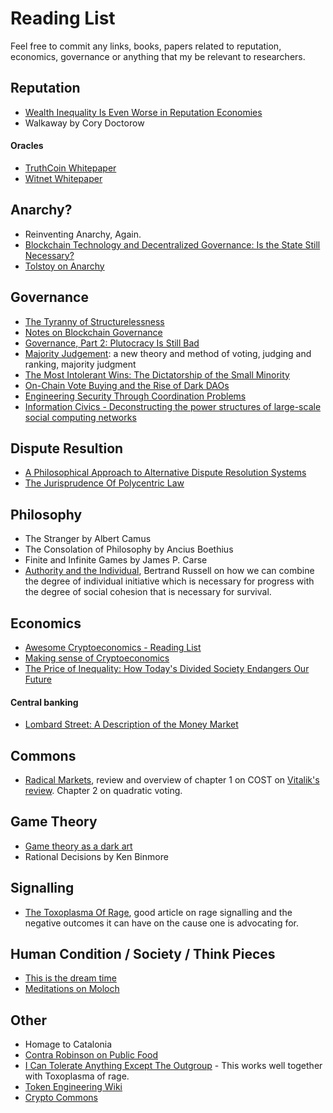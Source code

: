 # Reading List

Feel free to commit any links, books, papers related to reputation, economics, governance or anything that my be relevant to researchers.

## Reputation

- [Wealth Inequality Is Even Worse in Reputation Economies](https://locusmag.com/2016/03/cory-doctorow-wealth-inequality-is-even-worse-in-reputation-economies/)
- Walkaway by Cory Doctorow

#### Oracles

- [TruthCoin Whitepaper](https://www.truthcoin.info/papers/truthcoin-whitepaper.pdf)
- [Witnet Whitepaper](https://witnet.io/static/witnet-whitepaper.pdf)

## Anarchy?

- Reinventing Anarchy, Again.
- [Blockchain Technology and Decentralized Governance: Is the State Still Necessary?](http://nzz-files-prod.s3-website-eu-west-1.amazonaws.com/files/9/3/1/blockchain+Is+the+State+Still+Necessary_1.18689931.pdf)
- [Tolstoy on Anarchy](https://theanarchistlibrary.org/library/leo-tolstoy-on-anarchy)

## Governance

- [The Tyranny of Structurelessness](https://static1.squarespace.com/static/555557d5e4b0cc5c1ed71116/t/57e03ffb20099ef5d08202a6/1474314240758/TyrannyStructureless.pdf)
- [Notes on Blockchain Governance](https://vitalik.ca/general/2017/12/17/voting.html)
- [Governance, Part 2: Plutocracy Is Still Bad](https://vitalik.ca/general/2018/03/28/plutocracy.html)
- [Majority Judgement](https://mitpress.mit.edu/books/majority-judgment): a new theory and method of voting, judging and ranking, majority judgment
- [The Most Intolerant Wins: The Dictatorship of the Small Minority](https://medium.com/incerto/the-most-intolerant-wins-the-dictatorship-of-the-small-minority-3f1f83ce4e15)
- [On-Chain Vote Buying and the Rise of Dark DAOs](http://hackingdistributed.com/2018/07/02/on-chain-vote-buying/)
- [Engineering Security Through Coordination Problems](https://vitalik.ca/general/2017/05/08/coordination_problems.html)
- [Information Civics - Deconstructing the power structures of large-scale social computing networks](https://infocivics.com/)

## Dispute Resultion

- [A Philosophical Approach to Alternative Dispute Resolution Systems](https://www.mediate.com/articles/SustacZ5.cfm)
- [The Jurisprudence Of Polycentric Law](http://tomwbell.com/writings/JurisPoly.html)

## Philosophy

- The Stranger by Albert Camus
- The Consolation of Philosophy by Ancius Boethius
- Finite and Infinite Games by James P. Carse
- [Authority and the Individual](https://www.youtube.com/watch?v=9EF4I7HM0zI&t=652s), Bertrand Russell on how we can combine the degree of individual initiative which is necessary for progress with the degree of social cohesion that is necessary for survival.

## Economics

- [Awesome Cryptoeconomics - Reading List](https://github.com/jpantunes/awesome-cryptoeconomics)
- [Making sense of Cryptoeconomics](https://www.coindesk.com/making-sense-cryptoeconomics/)
- [The Price of Inequality: How Today's Divided Society Endangers Our Future](https://www.amazon.com/Price-Inequality-Divided-Society-Endangers-ebook/dp/B007MKCQ30)

#### Central banking
- [Lombard Street: A Description of the Money Market](https://www.amazon.com/Lombard-Street-Description-Money-Market/dp/0471344990)

## Commons

- [Radical Markets](https://www.amazon.com/Radical-Markets-Uprooting-Capitalism-Democracy/dp/0691177503), review and overview of chapter 1 on COST on [Vitalik's review](https://vitalik.ca/general/2018/04/20/radical_markets.html). Chapter 2 on quadratic voting.

## Game Theory

 - [Game theory as a dark art](https://www.lesswrong.com/posts/A2Qam9Bd9xpbb2wLQ/game-theory-as-a-dark-art)
 - Rational Decisions by Ken Binmore
 
## Signalling

 - [The Toxoplasma Of Rage](http://slatestarcodex.com/2014/12/17/the-toxoplasma-of-rage/), good article on rage signalling and the negative outcomes it can have on the cause one is advocating for.

## Human Condition / Society / Think Pieces

 - [This is the dream time](http://www.overcomingbias.com/2009/09/this-is-the-dream-time.html)
 - [Meditations on Moloch](http://slatestarcodex.com/2014/07/30/meditations-on-moloch/)

## Other
 - Homage to Catalonia
 - [Contra Robinson on Public Food](http://slatestarcodex.com/2017/11/21/contra-robinson-on-public-food/)
 - [I Can Tolerate Anything Except The Outgroup](http://slatestarcodex.com/2014/09/30/i-can-tolerate-anything-except-the-outgroup/) - This works well together with Toxoplasma of rage.
 - [Token Engineering Wiki](http://tokenengineering.net)
 - [Crypto Commons](https://medium.com/@m2jr/crypto-commons-da602fb98138)
